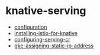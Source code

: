 # knative-serving

* [configuration](https://github.com/knative/operator/blob/master/docs/configuration.md)
* [installing-istio-for-knative](https://knative.dev/development/install/installing-istio/)
* [configuring-serving-cr](https://knative.dev/docs/install/operator/configuring-serving-cr/)
* [gke-assigning-static-ip-address](https://knative.dev/docs/serving/gke-assigning-static-ip-address/)